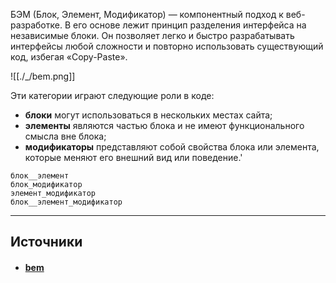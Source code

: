 БЭМ (Блок, Элемент, Модификатор) — компонентный подход к веб-разработке. В его основе лежит принцип разделения интерфейса на независимые блоки. Он позволяет легко и быстро разрабатывать интерфейсы любой сложности и повторно использовать существующий код, избегая «Copy-Paste».

![[./_/bem.png]]

Эти категории играют следующие роли в коде:  

- **блоки** могут использоваться в нескольких местах сайта;
- **элементы** являются частью блока и не имеют функционального смысла вне блока;
- **модификаторы** представляют собой свойства блока или элемента, которые меняют его внешний вид или поведение.'

```
блок__элемент
блок_модификатор
элемент_модификатор
блок__элемент_модификатор
```

---

## Источники
- #### [bem](https://ru.bem.info/methodology/quick-start/)
